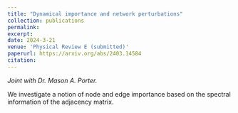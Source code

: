 ```yaml
---
title: "Dynamical importance and network perturbations"
collection: publications
permalink:
excerpt:
date: 2024-3-21
venue: 'Physical Review E (submitted)'
paperurl: https://arxiv.org/abs/2403.14584
citation:
---
```


_Joint with Dr. Mason A. Porter._

We investigate a notion of node and edge importance based on the spectral information of the adjacency matrix.

